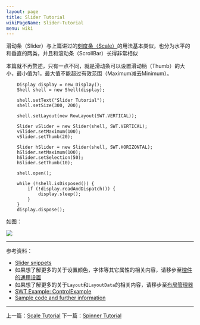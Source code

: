 ```yaml
---
layout: page
title: Slider Tutorial
wikiPageName: Slider-Tutorial
menu: wiki
---
```


滑动条（Slider）与上篇讲过的[刻度条（Scale）]({{site.baseurl}}/wiki/Scale-Tutorial.html)的用法基本类似，也分为水平的和垂直的两类，并且和滚动条（ScrollBar）长得非常相似

本篇就不再赘述，只有一点不同，就是滑动条可以设置滑动柄（Thumb）的大小，最小值为1，最大值不能超过有效范围（Maximum减去Minimum）。
		
        Display display = new Display();
		Shell shell = new Shell(display);

		shell.setText("Slider Tutorial");
		shell.setSize(300, 200);

		shell.setLayout(new RowLayout(SWT.VERTICAL));

		Slider vSlider = new Slider(shell, SWT.VERTICAL);
		vSlider.setMaximum(100);
		vSlider.setThumb(20);

		Slider hSlider = new Slider(shell, SWT.HORIZONTAL);
		hSlider.setMaximum(100);
		hSlider.setSelection(50);
		hSlider.setThumb(10);

		shell.open();

		while (!shell.isDisposed()) {
			if (!display.readAndDispatch()) {
				display.sleep();
			}
		}
		display.dispose();

如图：

![]({{site.baseurl}}/wiki/images/image_swt_slider.png)

***
参考资料：
  * [Slider snippets](http://www.eclipse.org/swt/snippets/#slider)
  * 如果想了解更多的关于设置颜色，字体等其它属性的相关内容，请移步至[控件的通用设置]({{site.baseurl}}/wiki/Common-Properties-Tutorial.html)
  * 如果想了解更多的关于`Layout`和`LayoutData`的相关内容，请移步至[布局管理器]({{site.baseurl}}/wiki/Layouts-Tutorial.html)
  * [SWT Example: ControlExample](http://www.eclipse.org/swt/examples.php)
  * [Sample code and further information](http://www.eclipse.org/swt/)

***

上一篇：[Scale Tutorial]({{site.baseurl}}/wiki/Scale-Tutorial.html)
下一篇：[Spinner Tutorial]({{site.baseurl}}/wiki/Spinner-Tutorial.html)

